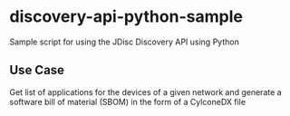 # discovery-api-python-sample
Sample script for using the JDisc Discovery API using Python

## Use Case

Get list of applications for the devices of a given network and generate a software bill of material (SBOM) 
in the form of a CylconeDX file

